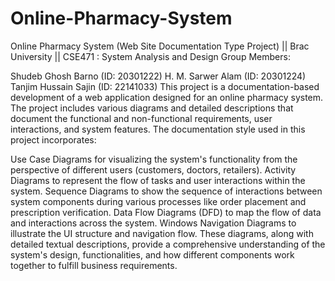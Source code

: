 # Online-Pharmacy-System
Online Pharmacy System (Web Site Documentation Type Project) || Brac University || CSE471 : System Analysis and Design
Group Members:

Shudeb Ghosh Barno (ID: 20301222)
H. M. Sarwer Alam (ID: 20301224)
Tanjim Hussain Sajin (ID: 22141033)
This project is a documentation-based development of a web application designed for an online pharmacy system. The project includes various diagrams and detailed descriptions that document the functional and non-functional requirements, user interactions, and system features. The documentation style used in this project incorporates:

Use Case Diagrams for visualizing the system's functionality from the perspective of different users (customers, doctors, retailers).
Activity Diagrams to represent the flow of tasks and user interactions within the system.
Sequence Diagrams to show the sequence of interactions between system components during various processes like order placement and prescription verification.
Data Flow Diagrams (DFD) to map the flow of data and interactions across the system.
Windows Navigation Diagrams to illustrate the UI structure and navigation flow.
These diagrams, along with detailed textual descriptions, provide a comprehensive understanding of the system's design, functionalities, and how different components work together to fulfill business requirements.
